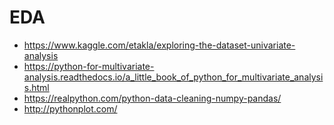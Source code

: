 # EDA
- https://www.kaggle.com/etakla/exploring-the-dataset-univariate-analysis
- https://python-for-multivariate-analysis.readthedocs.io/a_little_book_of_python_for_multivariate_analysis.html
- https://realpython.com/python-data-cleaning-numpy-pandas/
- http://pythonplot.com/


